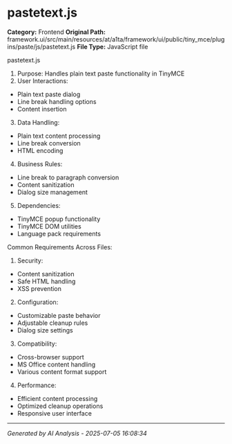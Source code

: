 # pastetext.js

**Category:** Frontend
**Original Path:** framework.ui/src/main/resources/at/a1ta/framework/ui/public/tiny_mce/plugins/paste/js/pastetext.js
**File Type:** JavaScript file

pastetext.js
1. Purpose: Handles plain text paste functionality in TinyMCE
2. User Interactions:
- Plain text paste dialog
- Line break handling options
- Content insertion
3. Data Handling:
- Plain text content processing
- Line break conversion
- HTML encoding
4. Business Rules:
- Line break to paragraph conversion
- Content sanitization
- Dialog size management
5. Dependencies:
- TinyMCE popup functionality
- TinyMCE DOM utilities
- Language pack requirements

Common Requirements Across Files:
1. Security:
- Content sanitization
- Safe HTML handling
- XSS prevention

2. Configuration:
- Customizable paste behavior
- Adjustable cleanup rules
- Dialog size settings

3. Compatibility:
- Cross-browser support
- MS Office content handling
- Various content format support

4. Performance:
- Efficient content processing
- Optimized cleanup operations
- Responsive user interface

---
*Generated by AI Analysis - 2025-07-05 16:08:34*
